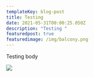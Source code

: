 ```yaml
---
templateKey: blog-post
title: Testing
date: 2021-05-31T00:00:25.050Z
description: "Testing "
featuredpost: true
featuredimage: /img/balcony.png
---
```

Testing body

![](/img/cmc-logo.png)